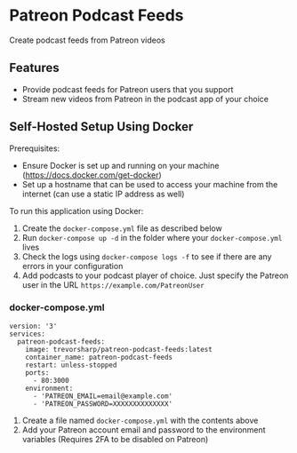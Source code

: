 # Patreon Podcast Feeds

Create podcast feeds from Patreon videos

## Features

- Provide podcast feeds for Patreon users that you support
- Stream new videos from Patreon in the podcast app of your choice

## Self-Hosted Setup Using Docker

Prerequisites:

- Ensure Docker is set up and running on your machine (https://docs.docker.com/get-docker)
- Set up a hostname that can be used to access your machine from the internet (can use a static IP address as well)

To run this application using Docker:

1. Create the `docker-compose.yml` file as described below
2. Run `docker-compose up -d` in the folder where your `docker-compose.yml` lives
3. Check the logs using `docker-compose logs -f` to see if there are any errors in your configuration
4. Add podcasts to your podcast player of choice. Just specify the Patreon user in the URL `https://example.com/PatreonUser`

### docker-compose.yml

```
version: '3'
services:
  patreon-podcast-feeds:
    image: trevorsharp/patreon-podcast-feeds:latest
    container_name: patreon-podcast-feeds
    restart: unless-stopped
    ports:
      - 80:3000
    environment:
      - 'PATREON_EMAIL=email@example.com'
      - 'PATREON_PASSWORD=XXXXXXXXXXXXXX'
```

1. Create a file named `docker-compose.yml` with the contents above
2. Add your Patreon account email and password to the environment variables (Requires 2FA to be disabled on Patreon)
